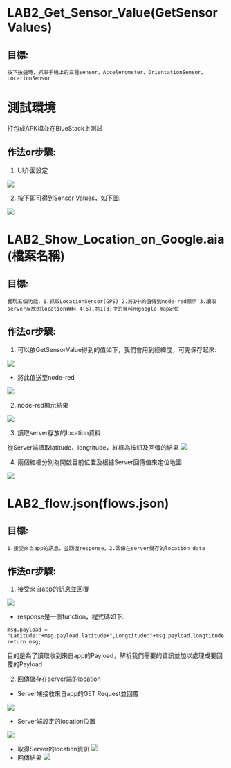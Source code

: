 # LAB2_Get_Sensor_Value(GetSensorValues)
## 目標:
    按下按鈕時，抓取手機上的三種sensor，Accelerometer、OrientationSensor、LocationSensor
# 測試環境
打包成APK檔並在BlueStack上測試
## 作法or步驟:
1. UI介面設定

![](https://i.imgur.com/zYAwdwZ.png)


2. 按下即可得到Sensor Values，如下圖:

![](https://i.imgur.com/fOlyd1m.png)


    
    
# LAB2_Show_Location_on_Google.aia(檔案名稱)
## 目標:
    實現五個功能，1.抓取LocationSensor(GPS) 2.將1中的值傳到node-red顯示 3.讀取server存放的location資料 4(5).將1(3)中的資料用google map定位 

## 作法or步驟:
1. 可以依GetSensorValue得到的值如下，我們會用到經緯度，可先保存起來:

![](https://i.imgur.com/qYAISmR.png)


*  將此值送至node-red

![](https://i.imgur.com/vVvkMCI.png)


2. node-red顯示結果

![](https://i.imgur.com/kpdk5nw.png)


3. 讀取server存放的location資料

從Server端讀取latitude、longtitude，紅框為按鈕及回傳的結果
![](https://i.imgur.com/P1QrV5R.png)


4. 兩個紅框分別為開啟目前位置及根據Server回傳值來定位地圖

![](https://i.imgur.com/FziH0Tg.png)





    
    
    
# LAB2_flow.json(flows.json)
## 目標:
    1.接受來自app的訊息，並回復response，2.回傳在server儲存的location data
    
## 作法or步驟:

1. 接受來自app的訊息並回覆

![](https://i.imgur.com/ad9XzQR.png)

* response是一個function，程式碼如下:
```
msg.payload = "Latitude:"+msg.payload.latitude+",Longtitude:"+msg.payload.longtitude
return msg;
```
目的是為了讀取收到來自app的Payload，解析我們需要的資訊並加以處理成要回覆的Payload

2. 回傳儲存在server端的location

* Server端接收來自app的GET Request並回覆

![](https://i.imgur.com/h981WHf.png)


* Server端設定的location位置

![](https://i.imgur.com/VHfp2NW.png)

* 取得Server的location資訊
![](https://i.imgur.com/FtngkNv.png)
* 回傳結果
![](https://i.imgur.com/N1XMOEN.png)




